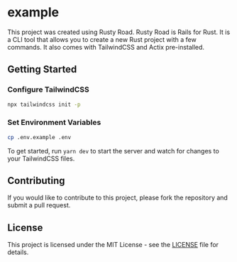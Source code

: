 # example
This project was created using Rusty Road. Rusty Road is Rails for Rust. It is a CLI tool that allows you to create a new Rust project with a few commands. It also comes with TailwindCSS and Actix pre-installed.

## Getting Started

### Configure TailwindCSS

```bash
npx tailwindcss init -p
```

### Set Environment Variables

```bash
cp .env.example .env
```


To get started, run `yarn dev` to start the server and watch for changes to your TailwindCSS files.

## Contributing

If you would like to contribute to this project, please fork the repository and submit a pull request.

## License

This project is licensed under the MIT License - see the [LICENSE](LICENSE) file for details.